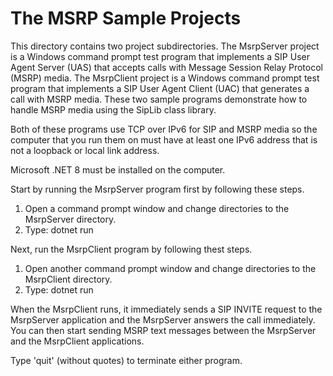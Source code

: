 # The MSRP Sample Projects
This directory contains two project subdirectories. The MsrpServer project is a Windows command prompt test program that implements a SIP User Agent Server (UAS) that accepts calls with Message Session Relay Protocol (MSRP) media. The MsrpClient project is a Windows command prompt test program that implements a SIP User Agent Client (UAC) that generates a call with MSRP media. These two sample programs demonstrate how to handle MSRP media using the SipLib class library.

Both of these programs use TCP over IPv6 for SIP and MSRP media so the computer that you run them on must have at least one IPv6 address that is not a loopback or local link address.

Microsoft .NET 8 must be installed on the computer.

Start by running the MsrpServer program first by following these steps.
1. Open a command prompt window and change directories to the MsrpServer directory.
2. Type: dotnet run

Next, run the MsrpClient program by following thest steps.
1. Open another command prompt window and change directories to the MsrpClient directory.
2. Type: dotnet run

When the MsrpClient runs, it immediately sends a SIP INVITE request to the MsrpServer application and the MsrpServer answers the call immediately. You can then start sending MSRP text messages between the MsrpServer and the MsrpClient applications.

Type 'quit' (without quotes) to terminate either program.
